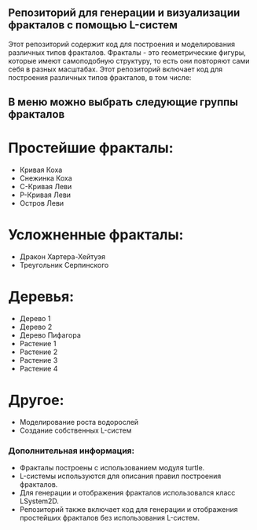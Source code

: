 ## Репозиторий для генерации и визуализации фракталов с помощью L-систем

Этот репозиторий содержит код для построения и моделирования различных типов фракталов. Фракталы - это геометрические фигуры, которые имеют самоподобную структуру, то есть они повторяют сами себя в разных масштабах. Этот репозиторий включает код для построения различных типов фракталов, в том числе:

## В меню можно выбрать следующие группы фракталов
# Простейшие фракталы:
- Кривая Коха
- Снежинка Коха
- C-Кривая Леви
- P-Кривая Леви
- Остров Леви

# Усложненные фракталы:
- Дракон Хартера-Хейтуэя
- Треугольник Серпинского

# Деревья:
- Дерево 1
- Дерево 2
- Дерево Пифагора
- Растение 1
- Растение 2
- Растение 3
- Растение 4

# Другое:
- Моделирование роста водорослей
- Создание собственных L-систем

### Дополнительная информация:

- Фракталы построены с использованием модуля turtle.
- L-системы используются для описания правил построения фракталов.
- Для генерации и отображения фракталов использовался класс LSystem2D.
- Репозиторий также включает код для генерации и отображения простейших фракталов без использования L-систем.
